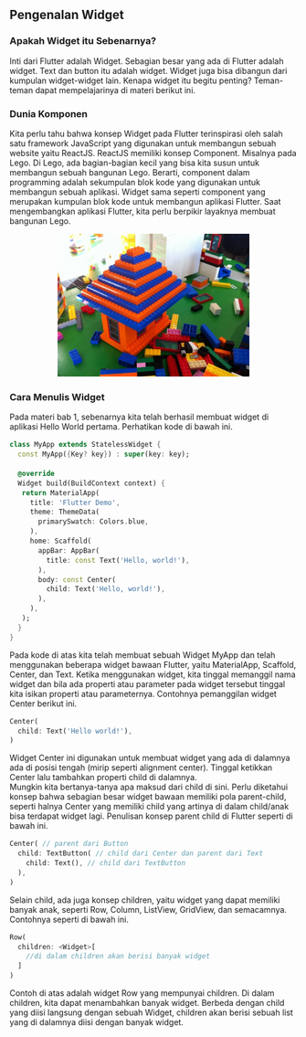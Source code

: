 ## Pengenalan Widget
### Apakah Widget itu Sebenarnya?
Inti dari Flutter adalah Widget. Sebagian besar yang ada di Flutter adalah widget. Text dan button itu adalah widget. Widget juga bisa dibangun dari kumpulan widget-widget lain. Kenapa widget itu begitu penting? Teman-teman dapat mempelajarinya di materi berikut ini.
### Dunia Komponen
Kita perlu tahu bahwa konsep Widget pada Flutter terinspirasi oleh salah satu framework JavaScript yang digunakan untuk membangun sebuah website yaitu ReactJS. ReactJS memiliki konsep Component. Misalnya pada Lego. Di Lego, ada bagian-bagian kecil yang bisa kita susun untuk membangun sebuah bangunan Lego. Berarti, component dalam programming adalah sekumpulan blok kode yang digunakan untuk membangun sebuah aplikasi. Widget sama seperti component yang merupakan kumpulan blok kode untuk membangun aplikasi Flutter. Saat mengembangkan aplikasi Flutter, kita perlu berpikir layaknya membuat bangunan Lego.  

<p align="center">
<img src="https://github.com/alfikiafan/ITCLUB-Android-Dev/blob/main/2%20-%20Widget%20(Bagian%201)/assets/2.1%20-%20Dunia%20Komponen.jpg?raw=true" alt="Bangunan Lego" style="height: 250px;"/>  
</p>

### Cara Menulis Widget
Pada materi bab 1, sebenarnya kita telah berhasil membuat widget di aplikasi Hello World pertama. Perhatikan kode di bawah ini.
```dart
class MyApp extends StatelessWidget {
  const MyApp({Key? key}) : super(key: key);
 
  @override
  Widget build(BuildContext context) {
   return MaterialApp(
     title: 'Flutter Demo',
     theme: ThemeData(
       primarySwatch: Colors.blue,
     ),
     home: Scaffold(
       appBar: AppBar(
         title: const Text('Hello, world!'),
       ),
       body: const Center(
         child: Text('Hello, world!'),
       ),
     ),
   );
  }
}
```
Pada kode di atas kita telah membuat sebuah Widget MyApp dan telah menggunakan beberapa widget bawaan Flutter, yaitu MaterialApp, Scaffold, Center, dan Text. Ketika menggunakan widget, kita tinggal memanggil nama widget dan bila ada properti atau parameter pada widget tersebut tinggal kita isikan properti atau parameternya.
Contohnya pemanggilan widget Center berikut ini.
```dart
Center(
  child: Text('Hello world!'),
)
```
Widget Center ini digunakan untuk membuat widget yang ada di dalamnya ada di posisi tengah (mirip seperti alignment center). Tinggal ketikkan Center lalu tambahkan properti child di dalamnya.  
Mungkin kita bertanya-tanya apa maksud dari child di sini. Perlu diketahui konsep bahwa sebagian besar widget bawaan memiliki pola parent-child, seperti halnya Center yang memiliki child yang artinya di dalam child/anak bisa terdapat widget lagi. Penulisan konsep parent child di Flutter seperti di bawah ini.
```dart
Center( // parent dari Button
  child: TextButton( // child dari Center dan parent dari Text
    child: Text(), // child dari TextButton
  ),
)
```
Selain child, ada juga konsep children, yaitu widget yang dapat memiliki banyak anak, seperti Row, Column, ListView, GridView, dan semacamnya. Contohnya seperti di bawah ini.
```dart
Row(
  children: <Widget>[
    //di dalam children akan berisi banyak widget
  ]
)
```
Contoh di atas adalah widget Row yang mempunyai children. Di dalam children, kita dapat menambahkan banyak widget. Berbeda dengan child yang diisi langsung dengan sebuah Widget, children akan berisi sebuah list yang di dalamnya diisi dengan banyak widget.
